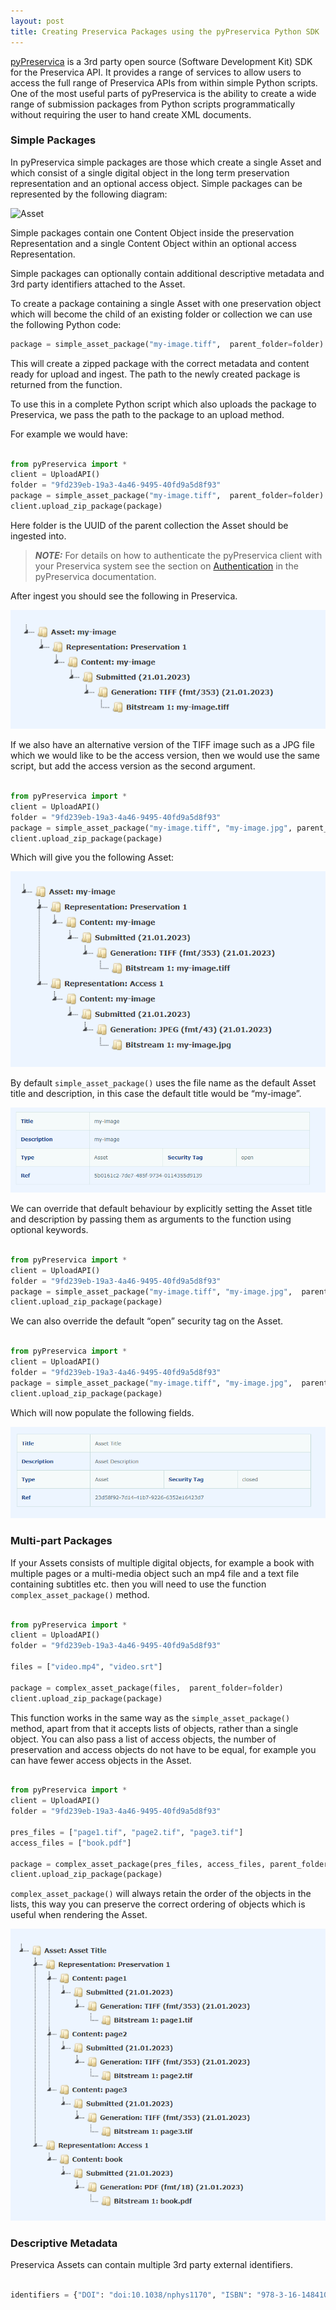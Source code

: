 ```yaml
---
layout: post
title: Creating Preservica Packages using the pyPreservica Python SDK
---
```



[pyPreservica](https://pypreservica.readthedocs.io/) is a 3rd party open source (Software Development Kit) SDK for the Preservica API. 
It provides a range of services to allow users to access the full range of Preservica APIs from within simple Python scripts.
One of the most useful parts of pyPreservica is the ability to create a wide range of submission packages from 
Python scripts programmatically without requiring the user to hand create XML documents.

### Simple Packages

In pyPreservica simple packages are those which create a single Asset and which consist of a single digital object in the long term preservation representation and an optional access object.
Simple packages can be represented by the following diagram:

 ![Asset](https://pypreservica.readthedocs.io/en/latest/_images/simple_asset_package.png)
 
Simple packages contain one Content Object inside the preservation Representation and a single Content Object within an optional access Representation.
 
Simple packages can optionally contain additional descriptive metadata and 3rd party identifiers attached to the Asset.

To create a package containing a single Asset with one preservation object which will become the child of an existing folder or collection 
we can use the following Python code:

```python
package = simple_asset_package("my-image.tiff",  parent_folder=folder)
```

This will create a zipped package with the correct metadata and content ready for upload and ingest. 
The path to the newly created package is returned from the function.

To use this in a complete Python script which also uploads the package to Preservica, we pass the path to the package to an upload method. 


For example we would have:

```python

from pyPreservica import *
client = UploadAPI()
folder = "9fd239eb-19a3-4a46-9495-40fd9a5d8f93"
package = simple_asset_package("my-image.tiff",  parent_folder=folder)
client.upload_zip_package(package)

```

Here folder is the UUID of the parent collection the Asset should be ingested into.

> **_NOTE:_**  For details on how to authenticate the pyPreservica client with your Preservica system see the section on [Authentication](https://pypreservica.readthedocs.io/en/latest/intro.html#authentication) in the pyPreservica documentation.

After ingest you should see the following in Preservica.

![Preservica Asset](/public/images/asset1.png)

If we also have an alternative version of the TIFF image such as a JPG file which we would like to be the access version, then we would use the same script, but add the access version as the second argument.

```python

from pyPreservica import *
client = UploadAPI()
folder = "9fd239eb-19a3-4a46-9495-40fd9a5d8f93"
package = simple_asset_package("my-image.tiff", "my-image.jpg", parent_folder=folder)
client.upload_zip_package(package)

```
Which will give you the following Asset:

![Preservica Asset](/public/images/asset2.png)

By default `simple_asset_package()` uses the file name as the default Asset title and description, in this case the default title would be “my-image”.

![Preservica Asset](/public/images/asset3.png)

We can override that default behaviour by explicitly setting the Asset title and description by passing them as arguments to the function using optional keywords.

```python

from pyPreservica import *
client = UploadAPI()
folder = "9fd239eb-19a3-4a46-9495-40fd9a5d8f93"
package = simple_asset_package("my-image.tiff", "my-image.jpg",  parent_folder=folder, Title="Asset Title", Description="Asset Description")
client.upload_zip_package(package)

```

We can also override the default “open” security tag on the Asset.


```python

from pyPreservica import *
client = UploadAPI()
folder = "9fd239eb-19a3-4a46-9495-40fd9a5d8f93"
package = simple_asset_package("my-image.tiff", "my-image.jpg",  parent_folder=folder, Title="Asset Title", Description="Asset Description",  SecurityTag="closed" )
client.upload_zip_package(package)

```

Which will now populate the following fields.

![Preservica Asset](/public/images/asset4.png)


###  Multi-part Packages

If your Assets consists of multiple digital objects, for example a book with multiple pages or a multi-media object such an mp4 file and a text file containing subtitles etc. then you will need to use the function `complex_asset_package()` method.


```python

from pyPreservica import *
client = UploadAPI()
folder = "9fd239eb-19a3-4a46-9495-40fd9a5d8f93"

files = ["video.mp4", "video.srt"]

package = complex_asset_package(files,  parent_folder=folder)
client.upload_zip_package(package)

```

This function works in the same way as the `simple_asset_package()` method, apart from that it accepts lists of objects, rather than a single object.
You can also pass a list of access objects, the number of preservation and access objects do not have to be equal, 
for example you can have fewer access objects in the Asset.


```python

from pyPreservica import *
client = UploadAPI()
folder = "9fd239eb-19a3-4a46-9495-40fd9a5d8f93"

pres_files = ["page1.tif", "page2.tif", "page3.tif"]
access_files = ["book.pdf"]

package = complex_asset_package(pres_files, access_files, parent_folder=folder)
client.upload_zip_package(package)

```

`complex_asset_package()` will always retain the order of the objects in the lists, this way you can preserve the correct ordering of objects which is useful when rendering the Asset. 


![Preservica Asset](/public/images/asset5.png)


###  Descriptive Metadata

Preservica Assets can contain multiple 3rd party external identifiers.

```python

identifiers = {"DOI": "doi:10.1038/nphys1170", "ISBN": "978-3-16-148410-0"}

```

